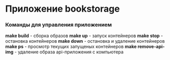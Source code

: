 # Приложение bookstorage

### Команды для управления приложением
**make build** - сборка образов
**make up** - запуск контейнеров
**make stop** - остановка контейнеров
**make down** - остановка и удаление контейнеров
**make ps** - просмотр текущих запущеных контейнеров
**make remove-api-img** - удаление образа api-приложения с компьютера
